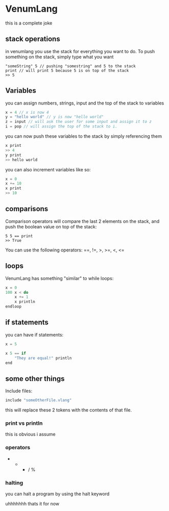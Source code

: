 # VenumLang
this is a complete joke 

## stack operations
in venumlang you use the stack for everything you want to do.
To push something on the stack, simply type what you want

```
"someString" 5 // pushing "somestring" and 5 to the stack
print // will print 5 because 5 is on top of the stack
>> 5 
```
## Variables
you can assign numbers, strings, input and the top of the stack to variables
```cpp
x = 4 // x is now 4
y = "hello world" // y is now "hello world"
z = input // will ask the user for some input and assign it to z
i = pop // will assign the top of the stack to i.
```
you can now push these variables to the stack by simply referencing them
```cpp
x print
>> 4
y print
>> hello world
```
you can also increment variables like so:

```cpp
x = 0
x += 10
x print
>> 10

```

## comparisons
Comparison operators will compare the last 2 elements on the stack, and push the boolean value on top of the stack:
```
5 5 == print
>> True
```
You can use the following operators: ==, !=, >, >=, <, <=

## loops
VenumLang has something "similar" to while loops:
```cpp
x = 0 
100 x < do
    x += 1
    x println
endloop
```

## if statements
you can have if statements:
```cpp
x = 5

x 5 == if
    "They are equal!" println
end
```

## some other things
Include files: 
```cpp
include "someOtherFile.vlang"
```
this will replace these 2 tokens with the contents of that file.

### print vs println
this is obvious i assume

### operators
+ - * / % 

### halting
you can halt a program by using the halt keyword


uhhhhhhh thats it for now

